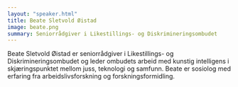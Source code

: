 ```yaml
---
layout: "speaker.html"
title: Beate Sletvold Øistad
image: beate.png
summary: Seniorrådgiver i Likestillings- og Diskrimineringsombudet
---
```

Beate Sletvold Øistad er seniorrådgiver i Likestillings- og Diskrimineringsombudet og leder ombudets arbeid med kunstig intelligens i skjæringspunktet mellom juss, teknologi og samfunn. Beate er sosiolog med erfaring fra arbeidslivsforskning og forskningsformidling.
